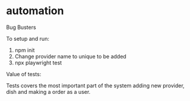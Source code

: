 # automation
Bug Busters

To setup and run:
1. npm init
2. Change provider name to unique to be added
2. npx playwright test


Value of tests:

Tests covers the most important part of the system adding new provider, dish and making a order as a user.